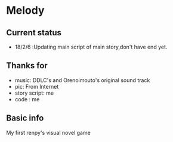 # Melody

## Current status
- 18/2/6 :Updating main script of main story,don't have end yet.

## Thanks for
+ music: DDLC's and Orenoimouto's original sound track
+ pic: From Internet
+ story script: me
+ code : me

## Basic info
My first renpy's visual novel game
